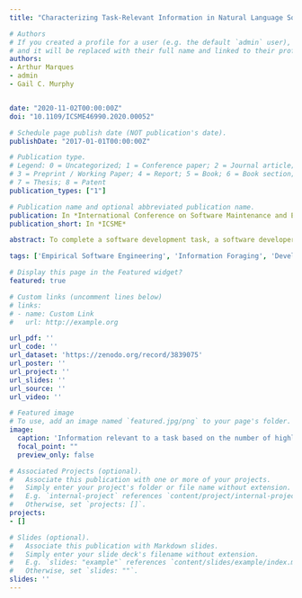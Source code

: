 ```yaml
---
title: "Characterizing Task-Relevant Information in Natural Language Software Artifacts"

# Authors
# If you created a profile for a user (e.g. the default `admin` user), write the username (folder name) here 
# and it will be replaced with their full name and linked to their profile.
authors:
- Arthur Marques
- admin
- Gail C. Murphy


date: "2020-11-02T00:00:00Z"
doi: "10.1109/ICSME46990.2020.00052"

# Schedule page publish date (NOT publication's date).
publishDate: "2017-01-01T00:00:00Z"

# Publication type.
# Legend: 0 = Uncategorized; 1 = Conference paper; 2 = Journal article;
# 3 = Preprint / Working Paper; 4 = Report; 5 = Book; 6 = Book section;
# 7 = Thesis; 8 = Patent
publication_types: ["1"]

# Publication name and optional abbreviated publication name.
publication: In *International Conference on Software Maintenance and Evolution (ICSME)*, IEEE.
publication_short: In *ICSME*

abstract: To complete a software development task, a software developer often consults artifacts which mostly consist of natural language text, such as API documentation, bug reports, and Q&A forums. Not all information within these artifacts is relevant to a developer's current task, forcing them to filter through large amounts of irrelevant information, a frustrating and time-consuming activity. Since failing to locate relevant information may lead developers to incorrect or incomplete solutions, many approaches attempt to automatically extract relevant information from natural language artifacts. However, existing approaches are able to identify relevant text only for certain types of tasks and artifacts. To explore how these limitations could be relaxed, we conducted a controlled experiment in which we asked 20 software developers to examine 20 natural language artifacts consisting of 1,874 sentences and highlight the text they considered relevant to six software development tasks. Although the 2,463 distinct highlights participants created indicate variability in the perceived relevance of the text, the information considered key to completing the tasks was consistent. We observe consistency in the text using frame semantics, an approach that captures the key meaning of sentences, suggesting that frame semantics can be used in the future to automatically identify task-relevant information in natural language artifacts.

tags: ['Empirical Software Engineering', 'Information Foraging', 'Developer Productivity']

# Display this page in the Featured widget?
featured: true

# Custom links (uncomment lines below)
# links:
# - name: Custom Link
#   url: http://example.org

url_pdf: ''
url_code: ''
url_dataset: 'https://zenodo.org/record/3839075'
url_poster: ''
url_project: ''
url_slides: ''
url_source: ''
url_video: ''

# Featured image
# To use, add an image named `featured.jpg/png` to your page's folder. 
image:
  caption: 'Information relevant to a task based on the number of highlights made by study participants.'
  focal_point: ""
  preview_only: false

# Associated Projects (optional).
#   Associate this publication with one or more of your projects.
#   Simply enter your project's folder or file name without extension.
#   E.g. `internal-project` references `content/project/internal-project/index.md`.
#   Otherwise, set `projects: []`.
projects:
- []

# Slides (optional).
#   Associate this publication with Markdown slides.
#   Simply enter your slide deck's filename without extension.
#   E.g. `slides: "example"` references `content/slides/example/index.md`.
#   Otherwise, set `slides: ""`.
slides: ''
---
```


